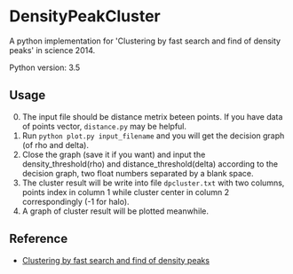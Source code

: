 # DensityPeakCluster

A python implementation for 'Clustering by fast search and find of density peaks' in science 2014.  

Python version: 3.5

## Usage
0. The input file should be distance metrix beteen points. If you have data of points vector, `distance.py` may be helpful.
1. Run `python plot.py input_filename` and you will get the decision graph (of rho and delta).
2. Close the graph (save it if you want) and input the density_threshold(rho) and distance_threshold(delta) according to the decision graph, two float numbers separated by a blank space.
3. The cluster result will be write into file `dpcluster.txt` with two columns, points index in column 1 while
 cluster center in column 2 correspondingly (-1 for halo).
4. A graph of cluster result will be plotted meanwhile.

## Reference
- [Clustering by fast search and find of density peaks](http://www.sciencemag.org/content/344/6191/1492.full)
